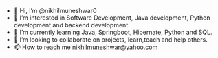 - 👋 Hi, I’m @nikhilmuneshwar0
- 👀 I’m interested in Software Development, Java development, Python development and backend development.
- 🌱 I’m currently learning Java, Springboot, Hibernate, Python and SQL.
- 💞️ I’m looking to collaborate on projects, learn,teach and help others.
- 📫 How to reach me nikhilmuneshwar@yahoo.com

<!---
nikhilmuneshwar0/nikhilmuneshwar0 is a ✨ special ✨ repository because its `README.md` (this file) appears on your GitHub profile.
You can click the Preview link to take a look at your changes.
--->
